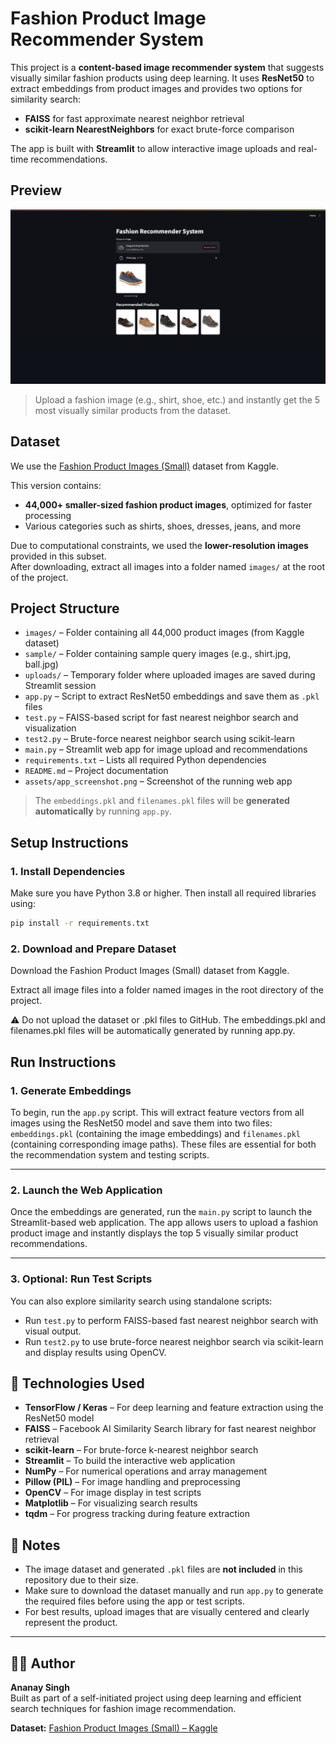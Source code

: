 # Fashion Product Image Recommender System

This project is a **content-based image recommender system** that suggests visually similar fashion products using deep learning. It uses **ResNet50** to extract embeddings from product images and provides two options for similarity search:

- **FAISS** for fast approximate nearest neighbor retrieval
- **scikit-learn NearestNeighbors** for exact brute-force comparison

The app is built with **Streamlit** to allow interactive image uploads and real-time recommendations.

##  Preview

![App Screenshot](assets/app_screenshot.png)

> Upload a fashion image (e.g., shirt, shoe, etc.) and instantly get the 5 most visually similar products from the dataset.

##  Dataset

We use the [Fashion Product Images (Small)](https://www.kaggle.com/datasets/paramaggarwal/fashion-product-images-small) dataset from Kaggle.

This version contains:
- **44,000+ smaller-sized fashion product images**, optimized for faster processing
- Various categories such as shirts, shoes, dresses, jeans, and more

Due to computational constraints, we used the **lower-resolution images** provided in this subset.  
After downloading, extract all images into a folder named `images/` at the root of the project.

##  Project Structure

- `images/` – Folder containing all 44,000 product images (from Kaggle dataset)
- `sample/` – Folder containing sample query images (e.g., shirt.jpg, ball.jpg)
- `uploads/` – Temporary folder where uploaded images are saved during Streamlit session
- `app.py` – Script to extract ResNet50 embeddings and save them as `.pkl` files
- `test.py` – FAISS-based script for fast nearest neighbor search and visualization
- `test2.py` – Brute-force nearest neighbor search using scikit-learn
- `main.py` – Streamlit web app for image upload and recommendations
- `requirements.txt` – Lists all required Python dependencies
- `README.md` – Project documentation
- `assets/app_screenshot.png` – Screenshot of the running web app

> The `embeddings.pkl` and `filenames.pkl` files will be **generated automatically** by running `app.py`.

## Setup Instructions

### 1. Install Dependencies

Make sure you have Python 3.8 or higher. Then install all required libraries using:

```bash
pip install -r requirements.txt
 ```

### 2. Download and Prepare Dataset
Download the Fashion Product Images (Small) dataset from Kaggle.

Extract all image files into a folder named images in the root directory of the project.

⚠️ Do not upload the dataset or .pkl files to GitHub.
The embeddings.pkl and filenames.pkl files will be automatically generated by running app.py.

##  Run Instructions

### 1. Generate Embeddings

To begin, run the `app.py` script. This will extract feature vectors from all images using the ResNet50 model and save them into two files: `embeddings.pkl` (containing the image embeddings) and `filenames.pkl` (containing corresponding image paths). These files are essential for both the recommendation system and testing scripts.

---

### 2. Launch the Web Application

Once the embeddings are generated, run the `main.py` script to launch the Streamlit-based web application. The app allows users to upload a fashion product image and instantly displays the top 5 visually similar product recommendations.

---

### 3. Optional: Run Test Scripts

You can also explore similarity search using standalone scripts:
- Run `test.py` to perform FAISS-based fast nearest neighbor search with visual output.
- Run `test2.py` to use brute-force nearest neighbor search via scikit-learn and display results using OpenCV.

## 📌 Technologies Used

- **TensorFlow / Keras** – For deep learning and feature extraction using the ResNet50 model
- **FAISS** – Facebook AI Similarity Search library for fast nearest neighbor retrieval
- **scikit-learn** – For brute-force k-nearest neighbor search
- **Streamlit** – To build the interactive web application
- **NumPy** – For numerical operations and array management
- **Pillow (PIL)** – For image handling and preprocessing
- **OpenCV** – For image display in test scripts
- **Matplotlib** – For visualizing search results
- **tqdm** – For progress tracking during feature extraction

## 🧾 Notes

- The image dataset and generated `.pkl` files are **not included** in this repository due to their size.
- Make sure to download the dataset manually and run `app.py` to generate the required files before using the app or test scripts.
- For best results, upload images that are visually centered and clearly represent the product.

---

## 🧑‍💻 Author

**Ananay Singh**  
Built as part of a self-initiated project using deep learning and efficient search techniques for fashion image recommendation.

**Dataset:** [Fashion Product Images (Small) – Kaggle](https://www.kaggle.com/datasets/paramaggarwal/fashion-product-images-small)
